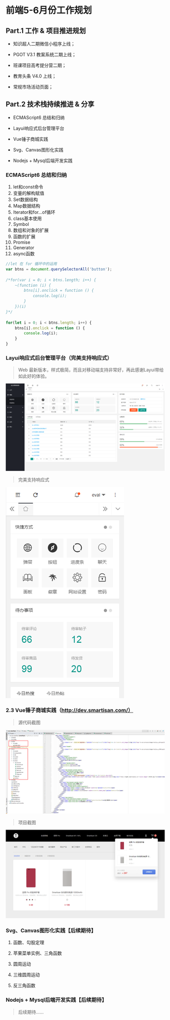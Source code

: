 # 前端5-6月份工作规划

## Part.1 工作 & 项目推进规划

* 知识超人二期微信小程序上线；

* PGOT V3.1 教案系统二期上线；

* 班课项目高考提分营二期；

* 教育头条 V4.0 上线；

* 常规市场活动页面；

## Part.2 技术栈持续推进 & 分享

* ECMAScript6 总结和归纳

* Layui响应式后台管理平台

* Vue锤子商城实践

* Svg、Canvas图形化实践

* Nodejs + Mysql后端开发实践

### ECMAScript6 总结和归纳

1.  let和const命令
2.  变量的解构赋值
3.  Set数据结构
4.  Map数据结构
5.  Iterator和for...of循环
6.  class基本使用
7.  Symbol
8.  数组和对象的扩展
9.  函数的扩展
10. Promise
11. Generator
12. async函数

```javascript
//let 在 for 循环中的运用
var btns = document.querySelectorAll('button');

/*for(var i = 0; i < btns.length; i++) {
    ~(function (i) {
        btns[i].onclick = function () {
            console.log(i);
        }
    })(i)
}*/

for(let i = 0; i < btns.length; i++) {
    btns[i].onclick = function () {
        console.log(i);
    }
}
```

### Layui响应式后台管理平台（完美支持响应式）

> Web 最新版本，样式极简，而且对移动端支持非常好，再此感谢Layui带给如此好的体验。

![](img/pc.png)

> 完美支持响应式

![](img/mobile.png)

### 2.3 Vue锤子商城实践（http://dev.smartisan.com/）

> 源代码截图

![](img/code.png)

> 项目截图

![](img/shop.png)

### Svg、Canvas图形化实践【后续期待】

1.  函数、勾股定理

2.  苹果菜单实例、三角函数

3.  圆周运动

4.  三维圆周运动

5.  反三角函数

### Nodejs + Mysql后端开发实践【后续期待】

> 后续期待......  

